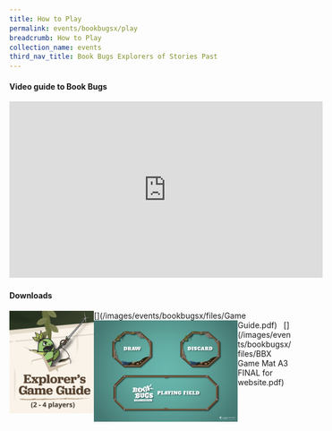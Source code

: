 ```yaml
---
title: How to Play
permalink: events/bookbugsx/play
breadcrumb: How to Play
collection_name: events
third_nav_title: Book Bugs Explorers of Stories Past
---
```


#### Video guide to Book Bugs
<iframe width="560" height="315" src="https://www.youtube.com/embed/6NQcHxQ8MfA" frameborder="0" allow="accelerometer; autoplay; clipboard-write; encrypted-media; gyroscope; picture-in-picture" allowfullscreen></iframe>

#### Downloads
[<img src="/images/events/bookbugsx/Game Guide thumbnail.png" alt="Game Guide Download Link" style="width: 30%" align="left">](/images/events/bookbugsx/files/Game Guide.pdf)&nbsp;&nbsp; [<img src="/images/events/bookbugsx/Game Mat thumbnail.png" alt="Game Mat Download Link" style="width: 51%" align="left">](/images/events/bookbugsx/files/BBX Game Mat A3 FINAL for website.pdf)
